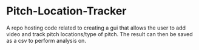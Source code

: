 # Pitch-Location-Tracker
A repo hosting code related to creating a gui that allows the user to add video and track pitch locations/type of pitch. The result can then be saved as a csv to perform analysis on.
